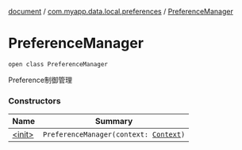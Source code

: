 [document](../../index.md) / [com.myapp.data.local.preferences](../index.md) / [PreferenceManager](./index.md)

# PreferenceManager

`open class PreferenceManager`

Preference制御管理

### Constructors

| Name | Summary |
|---|---|
| [&lt;init&gt;](-init-.md) | `PreferenceManager(context: `[`Context`](https://developer.android.com/reference/android/content/Context.html)`)` |
